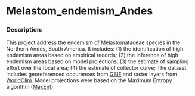 # Melastom_endemism_Andes

### Description:
This project address the endemism of Melastomataceae species in the Northern Andes, South America. It includes:
(1) the identification of high endemism areas based on empirical records; 
(2) the inference of high endemism areas based on model projections;
(3) the estimate of sampling effort over the focal area; 
(4) the estimate of collector curve;
The dataset includes georeferenced occurences from [GBIF](https://www.gbif.org) and raster layers from [WorldClim](https://www.worldclim.org/). 
Model projections were based on the Maximum Entropy algorithm ([MaxEnt](https://biodiversityinformatics.amnh.org/open_source/maxent))
